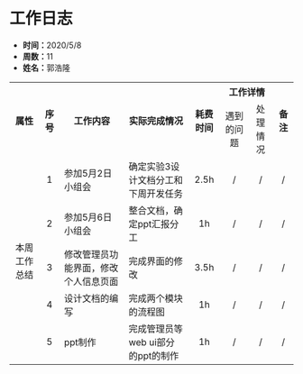 <h1>工作日志</h1>
<ul>
  <li><strong>时间：</strong>2020/5/8</li>
  <li><strong>周数：</strong>11</li>
  <li><strong>姓名：</strong>郭浩隆</li>
</ul>
<table style="text-align:center">
  <tr>
    <th rowspan="2">属性</th>
    <th rowspan="2">序号</th>
    <th rowspan="2">工作内容</th>
    <th rowspan="2">实际完成情况</th>
    <th rowspan="2">耗费时间</th>
    <th colspan="2">工作详情</th>
    <th rowspan="2">备注</th>
  </tr>
  <tr>
    <td>遇到的问题</td>
    <td>处理情况</td>
  </tr>
  <tr>
    <td rowspan="5">本周工作总结</td>
    <td>1</td>
    <td style="text-align:left">参加5月2日小组会</td>
    <td style="text-align:left">确定实验3设计文档分工和下周开发任务</td>
    <td>2.5h</td>
    <td>/</td>
    <td>/</td>
    <td>/</td>
  </tr>
  <tr>
    <td>2</td>
    <td style="text-align:left">参加5月6日小组会</td>
    <td style="text-align:left">整合文档，确定ppt汇报分工</td>
    <td>1h</td>
    <td>/</td>
    <td>/</td>
    <td>/</td>
  </tr>
  <tr>
    <td>3</td>
    <td style="text-align:left">修改管理员功能界面，修改个人信息页面</td>
    <td style="text-align:left">完成界面的修改</td>
    <td>3.5h</td>
    <td>/</td>
    <td>/</td>
    <td>/</td>
  </tr>
  <tr>
    <td>4</td>
    <td style="text-align:left">设计文档的编写</td>
    <td style="text-align:left">完成两个模块的流程图</td>
    <td>1h</td>
    <td>/</td>
    <td>/</td>
    <td>/</td>
  </tr>
  <tr>
    <td>5</td>
    <td style="text-align:left">ppt制作</td>
    <td style="text-align:left">完成管理员等web ui部分的ppt的制作</td>
    <td>1h</td>
    <td>/</td>
    <td>/</td>
    <td>/</td>
  </tr>
</table>
